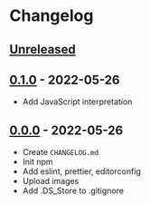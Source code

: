 # Changelog

## [Unreleased][unreleased]

## [0.1.0][] - 2022-05-26

- Add JavaScript interpretation

## [0.0.0][] - 2022-05-26

- Create `CHANGELOG.md`
- Init npm
- Add eslint, prettier, editorconfig
- Upload images
- Add .DS_Store to .gitignore

[unreleased]: https://github.com/nieopierzony/TrafficLight/compare/v0.1.0....HEAD
[0.1.0]: https://github.com/nieopierzony/TrafficLight/releases/tag/v0.1.0
[0.0.0]: https://github.com/nieopierzony/TrafficLight/releases/tag/v0.0.0
